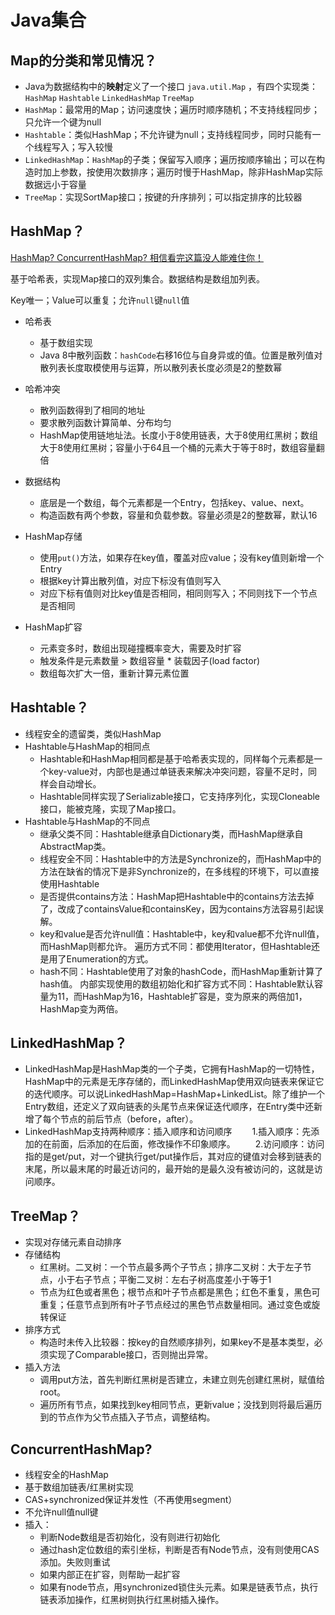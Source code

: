 # Java集合

## Map的分类和常见情况？

- Java为数据结构中的**映射**定义了一个接口 `java.util.Map` ，有四个实现类：`HashMap` `Hashtable` `LinkedHashMap` `TreeMap`
- `HashMap`：最常用的Map；访问速度快；遍历时顺序随机；不支持线程同步；只允许一个键为null
- `Hashtable`：类似HashMap；不允许键为null；支持线程同步，同时只能有一个线程写入；写入较慢
- `LinkedHashMap`：`HashMap`的子类；保留写入顺序；遍历按顺序输出；可以在构造时加上参数，按使用次数排序；遍历时慢于HashMap，除非HashMap实际数据远小于容量
- `TreeMap`：实现SortMap接口；按键的升序排列；可以指定排序的比较器

## HashMap？

[HashMap? ConcurrentHashMap? 相信看完这篇没人能难住你！](https://crossoverjie.top/2018/07/23/java-senior/ConcurrentHashMap/)

基于哈希表，实现Map接口的双列集合。数据结构是数组加列表。

Key唯一；Value可以重复；允许`null`键`null`值

- 哈希表
  - 基于数组实现
  - Java 8中散列函数：`hashCode`右移16位与自身异或的值。位置是散列值对散列表长度取模使用与运算，所以散列表长度必须是2的整数幂
- 哈希冲突
  - 散列函数得到了相同的地址
  - 要求散列函数计算简单、分布均匀
  - HashMap使用链地址法。长度小于8使用链表，大于8使用红黑树；数组大于8使用红黑树；容量小于64且一个桶的元素大于等于8时，数组容量翻倍
- 数据结构
  - 底层是一个数组，每个元素都是一个Entry，包括key、value、next。
  - 构造函数有两个参数，容量和负载参数。容量必须是2的整数幂，默认16
- HashMap存储
  - 使用`put()`方法，如果存在key值，覆盖对应value；没有key值则新增一个Entry
  - 根据key计算出散列值，对应下标没有值则写入
  - 对应下标有值则对比key值是否相同，相同则写入；不同则找下一个节点是否相同

- HashMap扩容
  - 元素变多时，数组出现碰撞概率变大，需要及时扩容
  - 触发条件是元素数量 > 数组容量 * 装载因子(load factor)
  - 数组每次扩大一倍，重新计算元素位置

## Hashtable？

- 线程安全的遗留类，类似HashMap
- Hashtable与HashMap的相同点
  - Hashtable和HashMap相同都是基于哈希表实现的，同样每个元素都是一个key-value对，内部也是通过单链表来解决冲突问题，容量不足时，同样会自动增长。
  - Hashtable同样实现了Serializable接口，它支持序列化，实现Cloneable接口，能被克隆，实现了Map接口。
- Hashtable与HashMap的不同点
  - 继承父类不同：Hashtable继承自Dictionary类，而HashMap继承自AbstractMap类。
  - 线程安全不同：Hashtable中的方法是Synchronize的，而HashMap中的方法在缺省的情况下是非Synchronize的，在多线程的环境下，可以直接使用Hashtable
  - 是否提供contains方法：HashMap把Hashtable中的contains方法去掉了，改成了containsValue和containsKey，因为contains方法容易引起误解。
  - key和value是否允许null值：Hashtable中，key和value都不允许null值，而HashMap则都允许。
    遍历方式不同：都使用Iterator，但Hashtable还是用了Enumeration的方式。
  - hash不同：Hashtable使用了对象的hashCode，而HashMap重新计算了hash值。
    内部实现使用的数组初始化和扩容方式不同：Hashtable默认容量为11，而HashMap为16，Hashtable扩容是，变为原来的两倍加1，HashMap变为两倍。

## LinkedHashMap？

- LinkedHashMap是HashMap类的一个子类，它拥有HashMap的一切特性，HashMap中的元素是无序存储的，而LinkedHashMap使用双向链表来保证它的迭代顺序。可以说LinkedHashMap=HashMap+LinkedList。除了维护一个Entry数组，还定义了双向链表的头尾节点来保证迭代顺序，在Entry类中还新增了每个节点的前后节点（before，after）。
- LinkedHashMap支持两种顺序：插入顺序和访问顺序
      1.插入顺序：先添加的在前面，后添加的在后面，修改操作不印象顺序。
      2.访问顺序：访问指的是get/put，对一个键执行get/put操作后，其对应的键值对会移到链表的末尾，所以最末尾的时最近访问的，最开始的是最久没有被访问的，这就是访问顺序。

## TreeMap？

- 实现对存储元素自动排序
- 存储结构
  - 红黑树。二叉树：一个节点最多两个子节点；排序二叉树：大于左子节点，小于右子节点；平衡二叉树：左右子树高度差小于等于1
  - 节点为红色或者黑色；根节点和叶子节点都是黑色；红色不重复，黑色可重复；任意节点到所有叶子节点经过的黑色节点数量相同。通过变色或旋转保证
- 排序方式
  - 构造时未传入比较器：按key的自然顺序排列，如果key不是基本类型，必须实现了Comparable接口，否则抛出异常。
- 插入方法
  - 调用put方法，首先判断红黑树是否建立，未建立则先创建红黑树，赋值给root。
  - 遍历所有节点，如果找到key相同节点，更新value；没找到则将最后遍历到的节点作为父节点插入子节点，调整结构。

## ConcurrentHashMap?

- 线程安全的HashMap
- 基于数组加链表/红黑树实现
- CAS+synchronized保证并发性（不再使用segment）
- 不允许null值null键
- 插入：
  - 判断Node数组是否初始化，没有则进行初始化
  - 通过hash定位数组的索引坐标，判断是否有Node节点，没有则使用CAS添加。失败则重试
  - 如果内部正在扩容，则帮助一起扩容
  - 如果有node节点，用synchronized锁住头元素。如果是链表节点，执行链表添加操作，红黑树则执行红黑树插入操作。